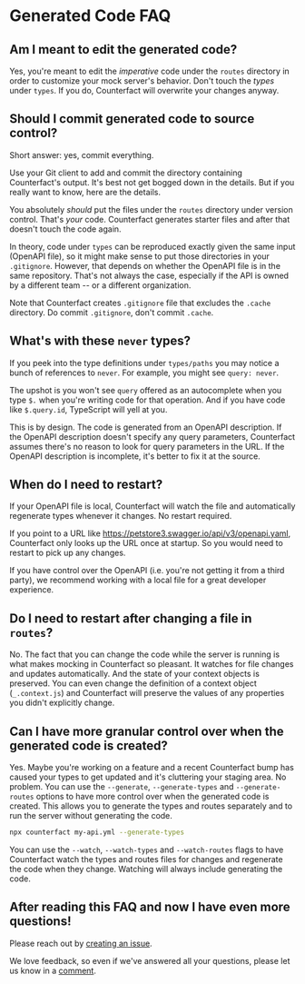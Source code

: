 # Generated Code FAQ

## Am I meant to edit the generated code?

Yes, you're meant to edit the _imperative_ code under the `routes` directory in order to customize your mock server's behavior. Don't touch the _types_ under `types`. If you do, Counterfact will overwrite your changes anyway.

## Should I commit generated code to source control?

Short answer: yes, commit everything.

Use your Git client to add and commit the directory containing Counterfact's output. It's best not get bogged down in the details. But if you really want to know, here are the details.

You absolutely _should_ put the files under the `routes` directory under version control. That's _your_ code. Counterfact generates starter files and after that doesn't touch the code again.

In theory, code under `types` can be reproduced exactly given the same input (OpenAPI file), so it might make sense to put those directories in your `.gitignore`. However, that depends on whether the OpenAPI file is in the same repository. That's not always the case, especially if the API is owned by a different team -- or a different organization.

Note that Counterfact creates `.gitignore` file that excludes the `.cache` directory. Do commit `.gitignore`, don't commit `.cache`.

## What's with these `never` types?

If you peek into the type definitions under `types/paths` you may notice a bunch of references to `never`. For example, you might see `query: never`.

The upshot is you won't see `query` offered as an autocomplete when you type `$.` when you're writing code for that operation. And if you have code like `$.query.id`, TypeScript will yell at you.

This is by design. The code is generated from an OpenAPI description. If the OpenAPI description doesn't specify any query parameters, Counterfact assumes there's no reason to look for query parameters in the URL. If the OpenAPI description is incomplete, it's better to fix it at the source.

## When do I need to restart?

If your OpenAPI file is local, Counterfact will watch the file and automatically regenerate types whenever it changes. No restart required.

If you point to a URL like https://petstore3.swagger.io/api/v3/openapi.yaml, Counterfact only looks up the URL once at startup. So you would need to restart to pick up any changes.

If you have control over the OpenAPI (i.e. you're not getting it from a third party), we recommend working with a local file for a great developer experience.

## Do I need to restart after changing a file in `routes`?

No. The fact that you can change the code while the server is running is what makes mocking in Counterfact so pleasant. It watches for file changes and updates automatically. And the state of your context objects is preserved. You can even change the definition of a context object (`_.context.js`) and Counterfact will preserve the values of any properties you didn't explicitly change.

## Can I have more granular control over when the generated code is created?

Yes. Maybe you're working on a feature and a recent Counterfact bump has caused your types to get updated and it's cluttering your staging area. No problem. You can use the `--generate`, `--generate-types` and `--generate-routes` options to have more control over when the generated code is created. This allows you to generate the types and routes separately and to run the server without generating the code.

```bash
npx counterfact my-api.yml --generate-types
```

You can use the `--watch`, `--watch-types` and `--watch-routes` flags to have Counterfact watch the types and routes files for changes and regenerate the code when they change. Watching will always include generating the code.

## After reading this FAQ and now I have even more questions!

Please reach out by [creating an issue](https://github.com/pmcelhaney/counterfact/issues).

We love feedback, so even if we've answered all your questions, please let us know in a [comment](https://github.com/pmcelhaney/counterfact/pull/796).
